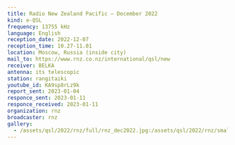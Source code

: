 ```yaml
---
title: Radio New Zealand Pacific — December 2022
kind: e-QSL
frequency: 13755 kHz
language: English
reception_date: 2022-12-07
reception_time: 10.27-11.01
location: Moscow, Russia (inside city)
mail_to: https://www.rnz.co.nz/international/qsl/new
receiver: BELKA
antenna: its telescopic
station: rangitaiki
youtube_id: KA9sp8rLz9k
report_sent: 2023-01-04
responce_sent: 2023-01-11
responce_received: 2023-01-11
organization: rnz
broadcaster: rnz
gallery:
  - /assets/qsl/2022/rnz/full/rnz_dec2022.jpg:/assets/qsl/2022/rnz/small/rnz_dec2022.jpg
---
```

